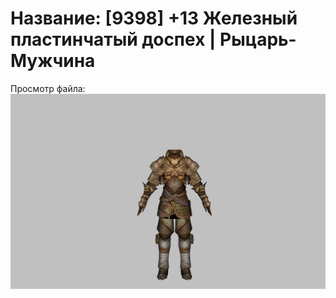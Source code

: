 # Название: [9398] +13 Железный пластинчатый доспех | Рыцарь-Мужчина

Просмотр файла:
![p000004.png](p000004.png)